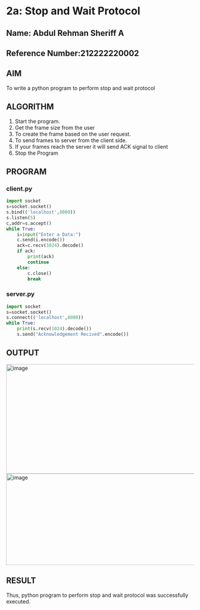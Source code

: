 # 2a: Stop and Wait Protocol
## Name: Abdul Rehman Sheriff A
## Reference Number:212222220002
## AIM 
To write a python program to perform stop and wait protocol
## ALGORITHM
1. Start the program.
2. Get the frame size from the user
3. To create the frame based on the user request.
4. To send frames to server from the client side.
5. If your frames reach the server it will send ACK signal to client
6. Stop the Program
## PROGRAM
### client.py
```python
import socket
s=socket.socket()
s.bind(('localhost',8000))
s.listen(5)
c,addr=s.accept()
while True:
    i=input("Enter a Data:")
    c.send(i.encode())
    ack=c.recv(1024).decode()
    if ack:
        print(ack)
        continue
    else:
        c.close()
        break
````
### server.py
```python
import socket
s=socket.socket()
s.connect(('localhost',8000))
while True:
    print(s.recv(1024).decode())
    s.send("Acknowledgement Recived".encode())
```
## OUTPUT
<img width="1918" height="293" alt="image" src="https://github.com/user-attachments/assets/a4acf9c6-0cc4-4d8b-b32e-7e26c92506b2" />

<img width="1919" height="245" alt="image" src="https://github.com/user-attachments/assets/7cb18b8e-8208-4415-8b4d-d38a64a13cc9" />

## RESULT
Thus, python program to perform stop and wait protocol was successfully executed.
